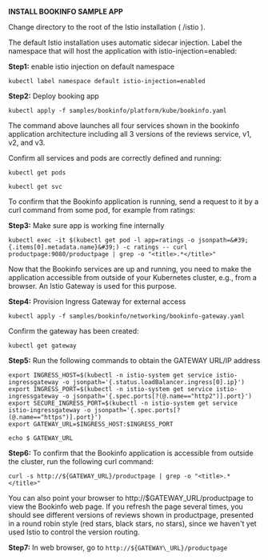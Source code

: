 **INSTALL BOOKINFO SAMPLE APP**



Change directory to the root of the Istio installation ( /istio ).

The default Istio installation uses automatic sidecar injection. Label the namespace that will host the application with istio-injection=enabled:

**Step1:**  enable istio injection on default namespace

```
kubectl label namespace default istio-injection=enabled
```

**Step2:** Deploy booking app

```
kubectl apply -f samples/bookinfo/platform/kube/bookinfo.yaml
```

The command above launches all four services shown in the bookinfo application architecture including all 3 versions of the reviews service, v1, v2, and v3.

Confirm all services and pods are correctly defined and running:

```
kubectl get pods
```
```
kubectl get svc
```

To confirm that the Bookinfo application is running, send a request to it by a curl command from some pod, for example from ratings:

**Step3:** Make sure app is working fine internally

```
kubectl exec -it $(kubectl get pod -l app=ratings -o jsonpath=&#39;{.items[0].metadata.name}&#39;) -c ratings -- curl productpage:9080/productpage | grep -o "<title>.*</title>" 
```
Now that the Bookinfo services are up and running, you need to make the application accessible from outside of your Kubernetes cluster, e.g., from a browser. An Istio Gateway is used for this purpose.

**Step4:** Provision Ingress Gateway for external access

```
kubectl apply -f samples/bookinfo/networking/bookinfo-gateway.yaml
```
Confirm the gateway has been created:
```
kubectl get gateway
```
**Step5:** Run the following commands to obtain the GATEWAY URL/IP address
```
export INGRESS_HOST=$(kubectl -n istio-system get service istio-ingressgateway -o jsonpath='{.status.loadBalancer.ingress[0].ip}')
export INGRESS_PORT=$(kubectl -n istio-system get service istio-ingressgateway -o jsonpath='{.spec.ports[?(@.name=="http2")].port}')
export SECURE_INGRESS_PORT=$(kubectl -n istio-system get service istio-ingressgateway -o jsonpath='{.spec.ports[?(@.name=="https")].port}')
export GATEWAY_URL=$INGRESS_HOST:$INGRESS_PORT

echo $ GATEWAY_URL
```
**Step6:** To confirm that the Bookinfo application is accessible from outside the cluster, run the following curl command:

```
curl -s http://${GATEWAY_URL}/productpage | grep -o "<title>.*</title>"
```
You can also point your browser to http://$GATEWAY\_URL/productpage to view the Bookinfo web page. If you refresh the page several times, you should see different versions of reviews shown in productpage, presented in a round robin style (red stars, black stars, no stars), since we haven&#39;t yet used Istio to control the version routing.

**Step7:** In web browser, go to ```http://${GATEWAY\_URL}/productpage```
